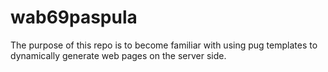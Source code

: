# wab69paspula

The purpose of this repo is to become familiar with using pug templates to dynamically generate web pages on the server side.
